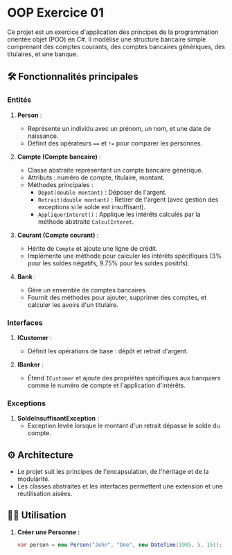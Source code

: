 ﻿# OOP Exercice 01

Ce projet est un exercice d'application des principes de la programmation orientée objet (POO) en C#. Il modélise une structure bancaire simple comprenant des comptes courants, des comptes bancaires génériques, des titulaires, et une banque.

## 🛠 Fonctionnalités principales

### Entités

1. **Person** :
    - Représente un individu avec un prénom, un nom, et une date de naissance.
    - Définit des opérateurs `==` et `!=` pour comparer les personnes.

2. **Compte (Compte bancaire)** :
    - Classe abstraite représentant un compte bancaire générique.
    - Attributs : numéro de compte, titulaire, montant.
    - Méthodes principales :
        - `Depot(double montant)` : Déposer de l'argent.
        - `Retrait(double montant)` : Retirer de l'argent (avec gestion des exceptions si le solde est insuffisant).
        - `AppliquerInteret()` : Applique les intérêts calculés par la méthode abstraite `CalculInteret`.

3. **Courant (Compte courant)** :
    - Hérite de `Compte` et ajoute une ligne de crédit.
    - Implémente une méthode pour calculer les intérêts spécifiques (3% pour les soldes négatifs, 9.75% pour les soldes positifs).

4. **Bank** :
    - Gère un ensemble de comptes bancaires.
    - Fournit des méthodes pour ajouter, supprimer des comptes, et calculer les avoirs d'un titulaire.

### Interfaces

1. **ICustomer** :
    - Définit les opérations de base : dépôt et retrait d'argent.

2. **IBanker** :
    - Étend `ICustomer` et ajoute des propriétés spécifiques aux banquiers comme le numéro de compte et l'application d'intérêts.

### Exceptions

1. **SoldeInsuffisantException** :
    - Exception levée lorsque le montant d'un retrait dépasse le solde du compte.

## ⚙️ Architecture

- Le projet suit les principes de l'encapsulation, de l'héritage et de la modularité.
- Les classes abstraites et les interfaces permettent une extension et une réutilisation aisées.

## 🏃‍♂️ Utilisation

1. **Créer une Personne :**
   ```csharp
   var person = new Person("John", "Doe", new DateTime(1985, 5, 15));
